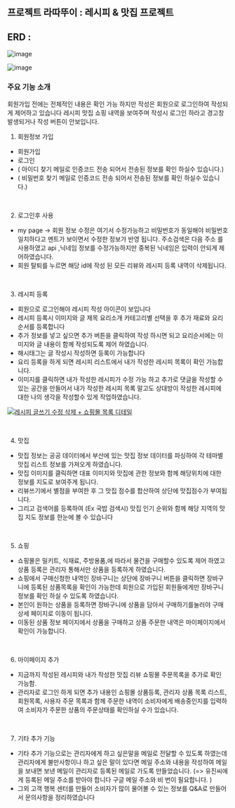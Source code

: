 ## 프로젝트 라따뚜이 : 레시피 & 맛집 프로젝트 


## ERD : <br>

![image](https://user-images.githubusercontent.com/77670592/191951966-2ee1fcef-277e-48cc-8583-d985cfe3eee1.png)  

![image](https://user-images.githubusercontent.com/77670592/191952066-6fbbd086-9b66-42f9-a141-b760753e63f1.png)


### 주요 기능 소개
회원가입 전에는 전체적인 내용은 확인 가능 하지만 작성은 회원으로 로그인하여 작성되게 제어하고 있습니다 
레시피 맛집 쇼핑 내역을 보여주며 작성시 로그인 하라고 경고창 발생되거나 작성 버튼이 안보입니다.

1. 회원정보 가입
- 회원가입
- 로그인
- ( 아이디 찾기 메일로 인증코드 전송 되어서 전송된 정보를 확인 하실수 있습니다.)
- ( 비밀번호 찾기 메일로 인증코드 전송 되어서 전송된 정보를 확인 하실수 있습니다.)

<br>

2. 로그인후 사용
- my page -> 회원 정보 수정은 여기서 수정가능하고 비밀번호가 동일해야 비밀번호 일치하다고 멘트가 보이면서 수정한 정보가 반영 됩니다.
주소검색은 다음 주소 를 사용하였고 api ,닉네임 정보를 수정가능하지만 중복된 닉네임은 입력이 안되게 제어하였습니다.
- 회원 탈퇴를 누르면 해당 id에 작성 된 모든 리뷰와 레시피 등록 내역이 삭제됩니다.

<br>

3. 레시피 등록
- 회원으로 로그인해야 레시피 작성 아이콘이 보입니다
- 레시피 등록시 이미지와 글 제목 요리소개 카테고리별 선택을 후 추가 재료와 요리순서를 등록합니다 
- 추가 정보를 넣고 싶으면 추가 버튼을 클릭하여 작성 하시면 되고 요리순서에는 이미지와 글 내용이 함께 작성되도록 제어 하였습니다.
- 해시태그는 글 작성시 작성하면 등록이 가능합니다
- 요리 등록을 하게 되면 레시피 리스트에서 내가 작성한 레시피 목록이 확인 가능합니다.
- 이미지를 클릭하면 내가 작성한 레시피가 수정 가능 하고 추가로 댓글을 작성할 수 있는 공간을 만들어서 
내가 작성한 레시피 목록 말고도 상대방이 작성한 레시피에 대한 나의 생각을 작성할수 있게 작업하였습니다.

[![레시피 글쓰기 수정 삭제 + 쇼핑몰 목록 디테일](https://img.youtube.com/vi/7wkH7P1ZbGk/0.jpg)](https://www.youtube.com/watch?v=7wkH7P1ZbGk?t=0s)

<br>

4. 맛집
- 맛집 정보는 공공 데이터에서 부산에 있는 맛집 정보 데이터를 파싱하여 각 테마별 맛집 리스트 정보를 가져오게 하였습니다.
- 맛집 이미지를 클릭하면 대표 이미지와 맛집에 관한 정보와 함께 해당위치에 대한 정보를 지도로 보여주게 됩니다.
- 리뷰쓰기에서 별점을 부여한 후 그 맛집 점수를 합산하여 상단에 맛집점수가 부여됩니다.
- 그리고 검색어를 등록하여 (Ex 국밥 검색시) 맛집 인기 순위와 함께 해당 지역의 맛집 지도 정보를 한눈에 볼 수 있습니다

<br>

5. 쇼핑
- 쇼핑몰은 밀키트, 식재료, 주방용품,에 따라서 물건을 구매할수 있도록 제어 하였고 상품 등록은 관리자 통해서만 상품을 등록하게 하였습니다.
- 쇼핑에서 구매신청한 내역인 장바구니는 상단에 장바구니 버튼을 클릭하면 장바구니에 등록된 상품목록을 확인이 가능한데
회원으로 가입된 회원들에게만 장바구니 정보를 확인 하실 수 있도록 하였습니다.
- 본인이 원하는 상품을 등록하면 장바구니에 상품을 담아서 구매하기를눌러야 구매 상세 페이지로 이동이 됩니다.
- 이동된 상품 정보 페이지에서 상품을 구매하고 상품 주문한 내역은 마이페이지에서 확인이 가능합니다.

<br>

6. 마이페이지 추가
- 지금까지 작성된 레시피와 내가 작성한 맛집 리뷰 쇼핑몰 주문목록을 추가로 확인 가능함.
- 관리자로 로그인 하게 되면 추가 내용인 쇼핑몰 상품등록, 관리자 상품 목록 리스트, 회원목록, 사용자 주문 목록과 함께 주문한 내역이
소비자에게 배송중인지를 입력하여 소비자가 주문한 상품의 주문상태를 확인하실 수가 있습니다.

<br>


7. 기타 추가 기능
- 기타 추가 기능으로는 관리자에게 하고 싶은말을 메일로 전달할 수 있도록 하였는데 관리자에게 불만사항이나 하고 싶은 말이 있다면
메일 주소와 내용을 작성하여 메일을 보내면 보낸 메일이 관리자로 등록된 메일로 가도록 만들었습니다.
(=> 유진씨에게 등록된 메일 주소를 받아야 합니다 구글 메일 주소와 비
번이 필요합니다. )
- 그외 고객 행복 센터를 만들어 소비자가 많이 물어볼 수 있는 정보를 Q&A로 만들어서 문의사항을 정리하였습니다
